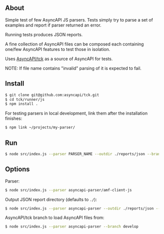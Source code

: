 ## About

Simple test of few AsyncAPI JS parsers. Tests simply try to parse a set of examples and report if parser returned an error.

Running tests produces JSON reports.

A fine collection of AsyncAPI files can be composed each containing one/few AsyncAPI features to test those in isolation.

Uses [AsyncAPI/tck](https://github.com/asyncapi/tck/tests/asyncapi-2.0) as a source of AsyncAPI for tests.

NOTE: If file name contains "invalid" parsing of it is expected to fail.

## Install

```sh
$ git clone git@github.com:asyncapi/tck.git
$ cd tck/runner/js
$ npm install .
```

For testing parsers in local development, link them after the installation finishes:
```sh
$ npm link ~/projects/my-parser/
```

## Run

```sh
$ node src/index.js --parser PARSER_NAME --outdir ./reports/json --branch develop
```

## Options

Parser:
```sh
$ node src/index.js --parser asyncapi-parser/amf-client-js
```

Output JSON report directory (defaults to `./`):
```sh
$ node src/index.js --parser asyncapi-parser --outdir ./reports/json --branch develop
```

AsyncAPI/tck branch to load AsyncAPI files from:
```sh
$ node src/index.js --parser asyncapi-parser --branch develop
```
